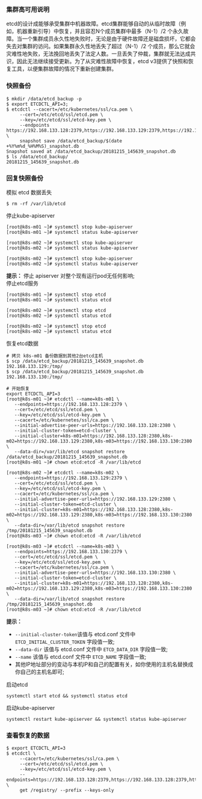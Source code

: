 ### 集群高可用说明
etcd的设计成能够承受集群中机器故障。etcd集群能够自动的从临时故障（例如，机器重新引导）中恢复，并且容忍N个成员集群中最多（N-1）/2 个永久故障。当一个集群成员永久性地失败时，无论是由于硬件故障还是磁盘损坏，它都会失去对集群的访问。如果集群永久性地丢失了超过（N-1）/2 个成员，那么它就会灾难性地失败，无法挽回地丢失了法定人数。一旦丢失了仲裁，集群就无法达成共识，因此无法继续接受更新。为了从灾难性故障中恢复，etcd v3提供了快照和恢复工具，以便集群故障的情况下重新创建集群。

### 快照备份
```
$ mkdir /data/etcd_backup -p
$ export ETCDCTL_API=3;
$ etcdctl --cacert=/etc/kubernetes/ssl/ca.pem \
     --cert=/etc/etcd/ssl/etcd.pem \
     --key=/etc/etcd/ssl/etcd-key.pem \
     --endpoints https://192.168.133.128:2379,https://192.168.133.129:2379,https://192.168.133.130:2379 \
     snapshot save /data/etcd_backup/$(date +%Y%m%d_%H%M%S)_snapshot.db
Snapshot saved at /data/etcd_backup/20181215_145639_snapshot.db
$ ls /data/etcd_backup/
20181215_145639_snapshot.db
```
### 回复快照备份
模拟 etcd 数据丢失
```
$ rm -rf /var/lib/etcd
```
停止kube-apiserver
```
[root@k8s-m01 ~]# systemctl stop kube-apiserver
[root@k8s-m01 ~]# systemctl status kube-apiserver

[root@k8s-m02 ~]# systemctl stop kube-apiserver
[root@k8s-m02 ~]# systemctl status kube-apiserver

[root@k8s-m02 ~]# systemctl stop kube-apiserver
[root@k8s-m02 ~]# systemctl status kube-apiserver
```
**提示：** 停止 apiserver 对整个现有运行pod无任何影响;  
停止etcd服务
```
[root@k8s-m01 ~]# systemctl stop etcd
[root@k8s-m01 ~]# systemctl status etcd

[root@k8s-m02 ~]# systemctl stop etcd
[root@k8s-m02 ~]# systemctl status etcd

[root@k8s-m02 ~]# systemctl stop etcd
[root@k8s-m02 ~]# systemctl status etcd

```
恢复etcd数据
```
# 拷贝 k8s-m01 备份数据到其他2台etcd主机
$ scp /data/etcd_backup/20181215_145639_snapshot.db 192.168.133.129:/tmp/                                                               
$ scp /data/etcd_backup/20181215_145639_snapshot.db 192.168.133.130:/tmp/

# 开始恢复
export ETCDCTL_API=3
[root@k8s-m01 ~]# etcdctl --name=k8s-m01 \
   --endpoints=https://192.168.133.128:2379 \
   --cert=/etc/etcd/ssl/etcd.pem \
   --key=/etc/etcd/ssl/etcd-key.pem \
   --cacert=/etc/kubernetes/ssl/ca.pem \
   --initial-advertise-peer-urls=https://192.168.133.128:2380 \
   --initial-cluster-token=etcd-cluster \
   --initial-cluster=k8s-m01=https://192.168.133.128:2380,k8s-m02=https://192.168.133.129:2380,k8s-m03=https://192.168.133.130:2380 \
   --data-dir=/var/lib/etcd snapshot restore /data/etcd_backup/20181215_145639_snapshot.db
[root@k8s-m01 ~]# chown etcd:etcd -R /var/lib/etcd

[root@k8s-m02 ~]# etcdctl --name=k8s-m02 \
   --endpoints=https://192.168.133.129:2379 \
   --cert=/etc/etcd/ssl/etcd.pem \
   --key=/etc/etcd/ssl/etcd-key.pem \
   --cacert=/etc/kubernetes/ssl/ca.pem \
   --initial-advertise-peer-urls=https://192.168.133.129:2380 \
   --initial-cluster-token=etcd-cluster \
   --initial-cluster=k8s-m01=https://192.168.133.128:2380,k8s-m02=https://192.168.133.129:2380,k8s-m03=https://192.168.133.130:2380 \
   --data-dir=/var/lib/etcd snapshot restore /tmp/20181215_145639_snapshot.db
[root@k8s-m03 ~]# chown etcd:etcd -R /var/lib/etcd

[root@k8s-m03 ~]# etcdctl --name=k8s-m03 \
   --endpoints=https://192.168.133.130:2379 \
   --cert=/etc/etcd/ssl/etcd.pem \
   --key=/etc/etcd/ssl/etcd-key.pem \
   --cacert=/etc/kubernetes/ssl/ca.pem \
   --initial-advertise-peer-urls=https://192.168.133.130:2380 \
   --initial-cluster-token=etcd-cluster \
   --initial-cluster=k8s-m01=https://192.168.133.128:2380,k8s-m02=https://192.168.133.129:2380,k8s-m03=https://192.168.133.130:2380 \
   --data-dir=/var/lib/etcd snapshot restore /tmp/20181215_145639_snapshot.db
[root@k8s-m03 ~]# chown etcd:etcd -R /var/lib/etcd
```
**提示：**
  * `--initial-cluster-token`该值与 etcd.conf 文件中 `ETCD_INITIAL_CLUSTER_TOKEN` 字段值一致;
  * `--data-dir` 该值与 etcd.conf 文件中 `ETCD_DATA_DIR` 字段值一致;
  * `--name` 该值与 etcd.conf 文件中 `ETCD_NAME` 字段值一致;
  * 其他IP地址部分的变动与本机IP和自己的配置有关，如你使用的主机名替换成你自己的主机名即可;

启动etcd
```
systemctl start etcd && systemctl status etcd
```

启动kube-apiserver
```
systemctl restart kube-apiserver && systemctl status kube-apiserver
```
### 查看恢复的数据
```
$ export ETCDCTL_API=3
$ etcdctl \
     --cacert=/etc/kubernetes/ssl/ca.pem \
     --cert=/etc/etcd/ssl/etcd.pem \
     --key=/etc/etcd/ssl/etcd-key.pem \
     --endpoints=https://192.168.133.128:2379,https://192.168.133.128:2379,https://192.168.133.128:2379 \
     get /registry/ --prefix --keys-only
```
